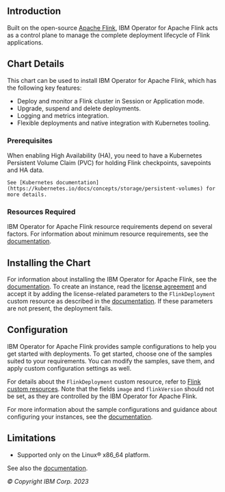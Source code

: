 ## Introduction
Built on the open-source [Apache Flink](https://flink.apache.org), IBM Operator for Apache Flink acts
as a control plane to manage the complete deployment lifecycle of Flink applications.

## Chart Details
This chart can be used to install IBM Operator for Apache Flink, which has the following key features:

- Deploy and monitor a Flink cluster in Session or Application mode.
- Upgrade, suspend and delete deployments.
- Logging and metrics integration.
- Flexible deployments and native integration with Kubernetes tooling.

### Prerequisites
When enabling High Availability (HA), you need to have a Kubernetes Persistent Volume Claim (PVC) for
holding Flink checkpoints, savepoints and HA data.

    See [Kubernetes documentation](https://kubernetes.io/docs/concepts/storage/persistent-volumes) for more details.

### Resources Required
IBM Operator for Apache Flink resource requirements depend on several factors. For information about minimum
resource requirements, see the [documentation](https://ibm.biz/event-automation).

## Installing the Chart
For information about installing the IBM Operator for Apache Flink, see the [documentation](https://ibm.biz/ep-installing-flink).
To create an instance, read the [license agreement](https://ibm.biz/ea-license) and accept it by adding
the license-related parameters to the `FlinkDeployment` custom resource as described in the [documentation](https://ibm.biz/ep-installing-flink).
If these parameters are not present, the deployment fails.

## Configuration
IBM Operator for Apache Flink provides sample configurations to help you get started with deployments.
To get started, choose one of the samples suited to your requirements.
You can modify the samples, save them, and apply custom configuration settings as well.

For details about the `FlinkDeployment` custom resource, refer
to [Flink custom resources](https://nightlies.apache.org/flink/flink-kubernetes-operator-docs-release-1.5/docs/custom-resource/overview).
Note that the fields `image` and `flinkVersion` should not be set, as they are controlled by the IBM Operator for Apache Flink.

For more information about the sample configurations and guidance about configuring your instances,
see the [documentation](https://ibm.biz/event-automation).

## Limitations
- Supported only on the Linux&reg; x86_64 platform.

See also the [documentation](https://ibm.biz/event-automation).

*© Copyright IBM Corp. 2023*